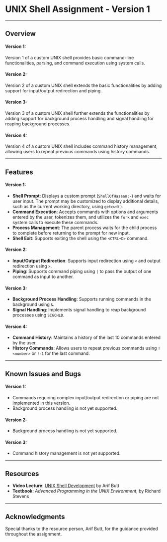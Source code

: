 # UNIX Shell Assignment - Version 1
---
## Overview
#### Version 1:
Version 1 of a custom UNIX shell provides basic command-line functionalities, 
parsing, and command execution using system calls.
#### Version 2:
Version 2 of a custom UNIX shell extends the basic functionalities by adding support for input/output redirection and piping.
#### Version 3:
Version 3 of a custom UNIX shell further extends the functionalities by adding support for background process handling and signal handling for reaping background processes.
#### Version 4:
Version 4 of a custom UNIX shell includes command history management, allowing users to repeat previous commands using history commands.


---
## Features
#### Version 1:
- **Shell Prompt**: Displays a custom prompt (`ShellOfHasaan:-`) and waits for user input. The prompt may be customized to display additional details, such as the current working directory, using `getcwd()`.
- **Command Execution**: Accepts commands with options and arguments entered by the user, tokenizes them, and utilizes the `fork` and `exec` system calls to execute these commands.
- **Process Management**: The parent process waits for the child process to complete before returning to the prompt for new input.
- **Shell Exit**: Supports exiting the shell using the `<CTRL+D>` command.

#### Version 2:
- **Input/Output Redirection**: Supports input redirection using `<` and output redirection using `>`.
- **Piping**: Supports command piping using `|` to pass the output of one command as input to another.

#### Version 3:
- **Background Process Handling**: Supports running commands in the background using `&`.
- **Signal Handling**: Implements signal handling to reap background processes using `SIGCHLD`.

#### Version 4:
- **Command History**: Maintains a history of the last 10 commands entered by the user.
- **History Commands**: Allows users to repeat previous commands using `!<number>` or `!-1` for the last command.

---

## Known Issues and Bugs
#### Version 1:
- Commands requiring complex input/output redirection or piping are not implemented in this version.
- Background process handling is not yet supported.
#### Version 2:
- Background process handling is not yet supported.
#### Version 3:
- Command history management is not yet supported.

---
## Resources
- **Video Lecture**: [UNIX Shell Development](https://youtu.be/F7oAWvh5J_o?si=_DK3xzetUApoysV-) by Arif Butt
- **Textbook**: *Advanced Programming in the UNIX Environment*, by Richard Stevens
---
## Acknowledgments
Special thanks to the resource person, Arif Butt, for the guidance provided throughout the assignment.


